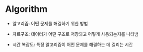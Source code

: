 # Algorithm
* 알고리즘: 어떤 문제를 해결하기 위한 방법
* 자료구조: 데이터가 어떤 구조로 저장되고 어떻게 사용되는지를 나타냄

* 시간 복잡도: 특정 알고리즘이 어떤 문제를 해결하는 데 걸리는 시간
